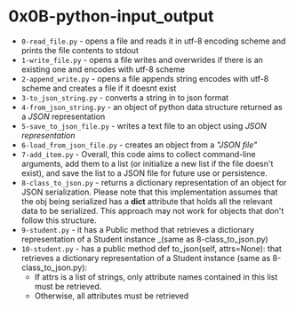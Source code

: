 # 0x0B-python-input_output
- `0-read_file.py` - opens a file and reads it in utf-8 encoding scheme and prints the file contents to stdout
- `1-write_file.py` - opens a file writes and overwrides if there is an existing one and encodes with utf-8 scheme
- `2-append_write.py` - opens a file appends string encodes with utf-8 scheme and creates a file if it doesnt exist
- `3-to_json_string.py` - converts a string in to json format
- `4-from_json_string.py` - an object of python data structure returned as a _JSON_ representation
- `5-save_to_json_file.py` - writes a text file to an object using _JSON representation_
- `6-load_from_json_file.py` - creates an object from a _"JSON file"_
- `7-add_item.py` - Overall, this code aims to collect command-line arguments, add them to a list (or initialize a new list if the file doesn't exist), and save the list to a JSON file for future use or persistence.
- `8-class_to_json.py` - returns a dictionary representation of an object for JSON serialization. Please note that this implementation assumes that the obj being serialized has a __dict__ attribute that holds all the relevant data to be serialized. This approach may not work for objects that don't follow this structure.
- `9-student.py` - it has a Public method that retrieves a dictionary representation of a Student instance _(same as 8-class_to_json.py)
- `10-student.py` - has a public method def to_json(self, attrs=None): that retrieves a dictionary representation of a Student instance (same as 8-class_to_json.py):
	- If attrs is a list of strings, only attribute names contained in this list must be retrieved.
	- Otherwise, all attributes must be retrieved
